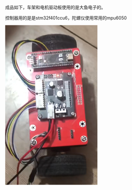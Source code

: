 成品如下，车架和电机驱动板使用的是大鱼电子的。

控制器用的是是stm32f401ccu6，陀螺仪使用常用的mpu6050

![image](https://github.com/kulya97/DeskLamp/blob/master/Doc/Pic/chrome_yhHCtC9qcY.png)	